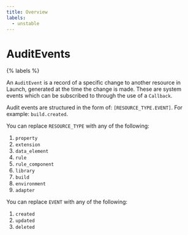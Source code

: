 ```yaml
---
title: Overview
labels:
  - unstable
---
```


# AuditEvents

{% labels %}

An `AuditEvent` is a record of a specific change to another resource in Launch, generated at the time the change is made.  These are system events which can be subscribed to through the use of a `Callback`.

Audit events are structured in the form of: `[RESOURCE_TYPE.EVENT]`. For example: `build.created`.

You can replace `RESOURCE_TYPE` with any of the following:

1. `property`
1. `extension`
1. `data_element`
1. `rule`
1. `rule_component`
1. `library`
1. `build`
1. `environment`
1. `adapter`

You can replace `EVENT` with any of the following:

1. `created`
1. `updated`
1. `deleted`